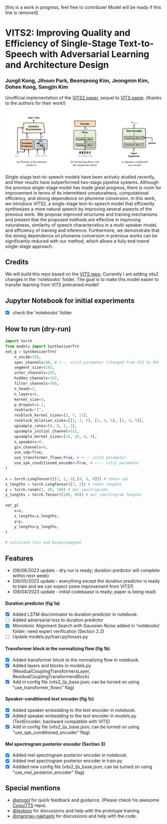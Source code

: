 [this is a work in progress, feel free to contribute! Model will be ready if this line is removed]

# VITS2: Improving Quality and Efficiency of Single-Stage Text-to-Speech with Adversarial Learning and Architecture Design
### Jungil Kong, Jihoon Park, Beomjeong Kim, Jeongmin Kim, Dohee Kong, Sangjin Kim 
Unofficial implementation of the [VITS2 paper](https://arxiv.org/abs/2307.16430), sequel to [VITS paper](https://arxiv.org/abs/2106.06103). (thanks to the authors for their work!)

![Alt text](image.png)

Single-stage text-to-speech models have been actively studied recently, and their results have outperformed two-stage pipeline systems. Although the previous single-stage model has made great progress, there is room for improvement in terms of its intermittent unnaturalness, computational efficiency, and strong dependence on phoneme conversion. In this work, we introduce VITS2, a single-stage text-to-speech model that efficiently synthesizes a more natural speech by improving several aspects of the previous work. We propose improved structures and training mechanisms and present that the proposed methods are effective in improving naturalness, similarity of speech characteristics in a multi-speaker model, and efficiency of training and inference. Furthermore, we demonstrate that the strong dependence on phoneme conversion in previous works can be significantly reduced with our method, which allows a fully end-toend single-stage approach.

## Credits
We will build this repo based on the [VITS repo](https://github.com/jaywalnut310/vits). Currently I am adding vits2 changes in the 'notebooks' folder. The goal is to make this model easier to transfer learning from VITS pretrained model!

## Jupyter Notebook for initial experiments
- [x] check the 'notebooks' folder

## How to run (dry-run)

```python
import torch
from models import SynthesizerTrn
net_g = SynthesizerTrn(
    n_vocab=256,
    spec_channels=80, # <--- vits2 parameter (changed from 513 to 80)
    segment_size=8192,
    inter_channels=192,
    hidden_channels=192,
    filter_channels=768,
    n_heads=2,
    n_layers=6,
    kernel_size=3,
    p_dropout=0.1,
    resblock="1", 
    resblock_kernel_sizes=[3, 7, 11],
    resblock_dilation_sizes=[[1, 3, 5], [1, 3, 5], [1, 3, 5]],
    upsample_rates=[8, 8, 2, 2],
    upsample_initial_channel=512,
    upsample_kernel_sizes=[16, 16, 4, 4],
    n_speakers=0,
    gin_channels=0,
    use_sdp=True, 
    use_transformer_flows=True, # <--- vits2 parameter
    use_spk_conditioned_encoder=True, # <--- vits2 parameter
)

x = torch.LongTensor([[1, 2, 3],[4, 5, 6]]) # token ids
x_lengths = torch.LongTensor([3, 2]) # token lengths
y = torch.randn(2, 80, 100) # mel spectrograms
y_lengths = torch.Tensor([100, 80]) # mel spectrogram lengths

net_g(
    x=x,
    x_lengths=x_lengths,
    y=y,
    y_lengths=y_lengths,
)

# calculate loss and backpropagate
```

## Features
- (08/06/2023 update - dry run is ready; duration predictor will complete within next week)
- (08/05/2023 update - everything except the duration predictor is ready to train and we can expect some improvement from VITS1)
- (08/04/2023 update - initial codebaase is ready; paper is being read)
#### Duration predictor (fig 1a)
- [x] Added LSTM discriminator to duration predictor in notebook.
- [ ] Added adversarial loss to duration predictor
- [x] Monotonic Alignment Search with Gaussian Noise added in 'notebooks' folder; need expert verification (Section 2.2)
- [ ] Update models.py/train.py/losses.py
#### Transformer block in the normalizing flow (fig 1b)
- [x] Added transformer block to the normalizing flow in notebook.
- [x] Added layers and blocks in models.py (ResidualCouplingTransformersLayer, ResidualCouplingTransformersBlock)
- [x] Add in config file (vits2_ljs_base.json; can be turned on using "use_transformer_flows" flag)
#### Speaker-conditioned text encoder (fig 1c)
- [x] Added speaker embedding to the text encoder in notebook.
- [x] Added speaker embedding to the text encoder in models.py (TextEncoder; backward compatible with VITS)
- [x] Add in config file (vits2_ljs_base.json; can be turned on using "use_spk_conditioned_encoder" flag)
#### Mel spectrogram posterior encoder (Section 3)
- [x] Added mel spectrogram posterior encoder in notebook.
- [x] Added mel spectrogram posterior encoder in train.py 
- [x] Addded new config file (vits2_ljs_base.json; can be turned on using "use_mel_posterior_encoder" flag)

## Special mentions
- [@erogol](https://github.com/erogol) for quick feedback and guidance. (Please check his awesome [CoquiTTS](https://github.com/coqui-ai/TTS) repo).
- [@lexkoro](https://github.com/lexkoro) for discussions and help with the prototype training.
- [@manmay-nakhashi](https://github.com/manmay-nakhashi) for discussions and help with the code.
